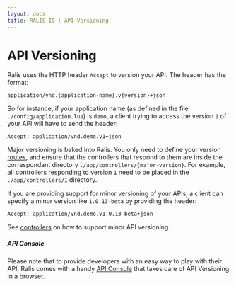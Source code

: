 ```yaml
---
layout: docs
title: RALIS.IO | API Versioning
---
```



# API Versioning

Ralis uses the HTTP header `Accept` to version your API. The header has the format:

```
application/vnd.{application-name}.v{version}+json
```

So for instance, if your application name (as defined in the file `./config/application.lua`) is `demo`, a client trying to access the version `1` of your API will have to send the header:

```
Accept: application/vnd.demo.v1+json
```

Major versioning is baked into Ralis. You only need to define your version [routes](/docs/routes.html), and ensure that the controllers that respond to them are inside the correspondant directory `./app/controllers/{major-version}`. For example, all controllers responding to version `1` need to be placed in the `./app/controllers/1` directory.


If you are providing support for minor versioning of your APIs, a client can specify a minor version like `1.0.13-beta` by providing the header:

```
Accept: application/vnd.demo.v1.0.13-beta+json
```
See [controllers](/docs/controllers.html) on how to support minor API versioning.


##### API Console

Please note that to provide developers with an easy way to play with their API, Ralis comes with a handy [API Console](/docs/api_console.html) that takes care of API Versioning in a browser.